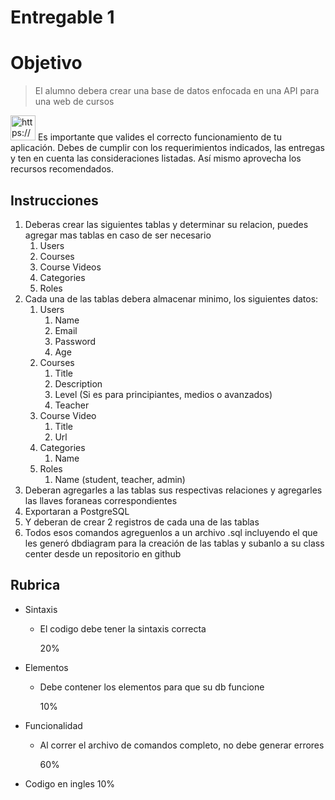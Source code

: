 # Entregable 1

# Objetivo

> El alumno debera crear una base de datos enfocada en una API para una web de cursos
> 

<aside>
<img src="https://s3-us-west-2.amazonaws.com/secure.notion-static.com/bac1d108-9af4-43da-a957-e7d338efe19f/icons8-pin-100.png" alt="https://s3-us-west-2.amazonaws.com/secure.notion-static.com/bac1d108-9af4-43da-a957-e7d338efe19f/icons8-pin-100.png" width="40px" /> Es importante que valides el correcto funcionamiento de tu aplicación.
Debes de cumplir con los requerimientos indicados, las entregas y ten en cuenta las consideraciones listadas.
Así mismo aprovecha los recursos recomendados.

</aside>

## Instrucciones

1. Deberas crear las siguientes tablas y determinar su relacion, puedes agregar mas tablas en caso de ser necesario
    1. Users
    2. Courses
    3. Course Videos
    4. Categories
    5. Roles
2. Cada una de las tablas debera almacenar minimo, los siguientes datos:
    1. Users
        1. Name
        2. Email
        3. Password
        4. Age
    2. Courses
        1. Title
        2. Description
        3. Level (Si es para principiantes, medios o avanzados)
        4. Teacher
    3. Course Video
        1. Title
        2. Url
    4. Categories
        1. Name
    5. Roles
        1. Name (student, teacher, admin)
3. Deberan agregarles a las tablas sus respectivas relaciones y agregarles las llaves foraneas correspondientes
4. Exportaran a PostgreSQL
5. Y deberan de crear 2 registros de cada una de las tablas
6. Todos esos comandos agreguenlos a un archivo .sql incluyendo el que les generó dbdiagram para la creación de las tablas y subanlo a su class center desde un repositorio en github

## Rubrica

- Sintaxis
    - El codigo debe tener la sintaxis correcta
        
        20%
        
- Elementos
    - Debe contener los elementos para que su db funcione
        
        10%
        
- Funcionalidad
    - Al correr el archivo de comandos completo, no debe generar errores
        
        60%
        
- Codigo en ingles 10%

